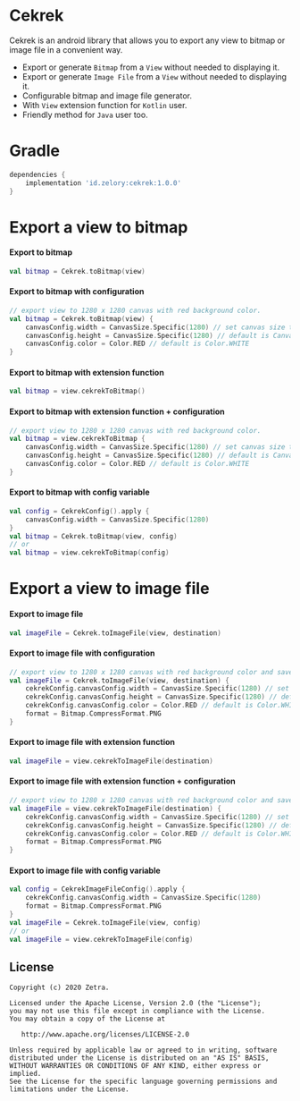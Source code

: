 Cekrek
======
Cekrek is an android library that allows you to export any view to bitmap or image file in a convenient way.

* Export or generate `Bitmap` from a `View` without needed to displaying it.
* Export or generate `Image File` from a `View` without needed to displaying it.
* Configurable bitmap and image file generator.
* With `View` extension function for `Kotlin` user.
* Friendly method for `Java` user too.


# Gradle
```groovy
dependencies {
    implementation 'id.zelory:cekrek:1.0.0'
}
```
# Export a view to bitmap
#### Export to bitmap
```kotlin
val bitmap = Cekrek.toBitmap(view)
```
#### Export to bitmap with configuration
```kotlin
// export view to 1280 x 1280 canvas with red background color.
val bitmap = Cekrek.toBitmap(view) {
    canvasConfig.width = CanvasSize.Specific(1280) // set canvas size to 1280 px
    canvasConfig.height = CanvasSize.Specific(1280) // default is CanvasSize.WrapContent
    canvasConfig.color = Color.RED // default is Color.WHITE
}
```
#### Export to bitmap with extension function
```kotlin
val bitmap = view.cekrekToBitmap()
```
#### Export to bitmap with extension function + configuration
```kotlin
// export view to 1280 x 1280 canvas with red background color.
val bitmap = view.cekrekToBitmap {
    canvasConfig.width = CanvasSize.Specific(1280) // set canvas size to 1280 px
    canvasConfig.height = CanvasSize.Specific(1280) // default is CanvasSize.WrapContent
    canvasConfig.color = Color.RED // default is Color.WHITE
}
```
#### Export to bitmap with config variable
```kotlin
val config = CekrekConfig().apply {
    canvasConfig.width = CanvasSize.Specific(1280)
}
val bitmap = Cekrek.toBitmap(view, config)
// or
val bitmap = view.cekrekToBitmap(config)
```
# Export a view to image file
#### Export to image file
```kotlin
val imageFile = Cekrek.toImageFile(view, destination)
```
#### Export to image file with configuration
```kotlin
// export view to 1280 x 1280 canvas with red background color and save it as PNG file.
val imageFile = Cekrek.toImageFile(view, destination) {
    cekrekConfig.canvasConfig.width = CanvasSize.Specific(1280) // set canvas size to 1280 px
    cekrekConfig.canvasConfig.height = CanvasSize.Specific(1280) // default is CanvasSize.WrapContent
    cekrekConfig.canvasConfig.color = Color.RED // default is Color.WHITE
    format = Bitmap.CompressFormat.PNG
}
```
#### Export to image file with extension function
```kotlin
val imageFile = view.cekrekToImageFile(destination)
```
#### Export to image file with extension function + configuration
```kotlin
// export view to 1280 x 1280 canvas with red background color and save it as PNG file.
val imageFile = view.cekrekToImageFile(destination) {
    cekrekConfig.canvasConfig.width = CanvasSize.Specific(1280) // set canvas size to 1280 px
    cekrekConfig.canvasConfig.height = CanvasSize.Specific(1280) // default is CanvasSize.WrapContent
    cekrekConfig.canvasConfig.color = Color.RED // default is Color.WHITE
    format = Bitmap.CompressFormat.PNG
}
```
#### Export to image file with config variable
```kotlin
val config = CekrekImageFileConfig().apply {
    cekrekConfig.canvasConfig.width = CanvasSize.Specific(1280)
    format = Bitmap.CompressFormat.PNG
}
val imageFile = Cekrek.toImageFile(view, config)
// or
val imageFile = view.cekrekToImageFile(config)
```
License
-------
    Copyright (c) 2020 Zetra.
    
    Licensed under the Apache License, Version 2.0 (the "License");
    you may not use this file except in compliance with the License.
    You may obtain a copy of the License at

       http://www.apache.org/licenses/LICENSE-2.0

    Unless required by applicable law or agreed to in writing, software
    distributed under the License is distributed on an "AS IS" BASIS,
    WITHOUT WARRANTIES OR CONDITIONS OF ANY KIND, either express or implied.
    See the License for the specific language governing permissions and
    limitations under the License.

